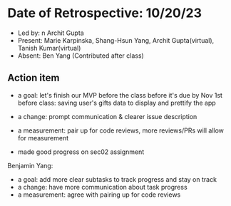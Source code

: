 # Date of Retrospective: 10/20/23

* Led by: n Archit Gupta
* Present: Marie Karpinska, Shang-Hsun Yang, Archit Gupta(virtual), Tanish Kumar(virtual)
* Absent: Ben Yang (Contributed after class)

## Action item

* a goal: let's finish our MVP before the class before it's due by Nov 1st before class: saving user's gifts data to display and prettify the app
* a change: prompt communication & clearer issue description
* a measurement: pair up for code reviews, more reviews/PRs will allow for measurement

* made good progress on sec02 assignment

Benjamin Yang: 
* a goal: add more clear subtasks to track progress and stay on track
* a change: have more communication about task progress
* a measurement: agree with pairing up for code reviews
